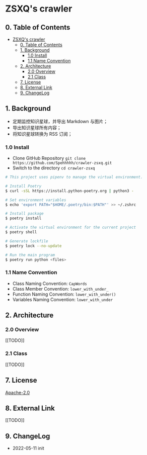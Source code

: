 # ZSXQ's crawler

## 0. Table of Contents

- [ZSXQ's crawler](#zsxqs-crawler)
    - [0. Table of Contents](#0-table-of-contents)
    - [1. Background](#1-background)
        - [1.0 Install](#10-install)
        - [1.1 Name Convention](#11-name-convention)
    - [2. Architecture](#2-architecture)
        - [2.0 Overview](#20-overview)
        - [2.1 Class](#21-class)
    - [7. License](#7-license)
    - [8. External Link](#8-external-link)
    - [9. ChangeLog](#9-changelog)

## 1. Background

- 定期监控知识星球，并导出 Markdown 与图片；
- 导出知识星球所有内容；
- 将知识星球转换为 RSS 订阅；

### 1.0 Install

- Clone GitHub Repository `git clone https://github.com/Spehhhhh/crawler-zsxq.git`
- Switch to the directory `cd crawler-zsxq`

```bash
# This project uses pipenv to manage the virtual environment.

# Install Poetry
$ curl -sSL https://install.python-poetry.org | python3 -

# Set environment variables
$ echo 'export PATH="$HOME/.poetry/bin:$PATH"' >> ~/.zshrc

# Install package
$ poetry install

# Activate the virtual environment for the current project
$ poetry shell

# Generate lockfile
$ poetry lock --no-update

# Run the main program
$ poetry run python <files>
```

### 1.1 Name Convention

- Class Naming Convention: `CapWords`
- Class Member Convention: `lower_with_under_`
- Function Naming Convention: `lower_with_under()`
- Variables Naming Convention: `lower_with_under`

## 2. Architecture

### 2.0 Overview

[[TODO]]

### 2.1 Class

[[TODO]]

## 7. License

[Apache-2.0](LICENSE)

## 8. External Link

[[TODO]]

## 9. ChangeLog

- 2022-05-11 init
